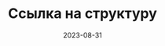 ---
date: 2023-08-31
guid: 8ec4f3a7-06f0-48a1-9253-85e1a3341075
title: Ссылка на структуру
question: |
    ```bsl
    С1 = Новый Структура;
    С2 = С1;
    Сообщить(С1 = С2);
    ```
options:
    - Да
    - Нет
correct: 0
explanation: |
    В двух переменных ссылка на один и тот же объект в памяти
tags:
    - perems
source: https://t.me/JuniorOneS/564?comment=2042
---